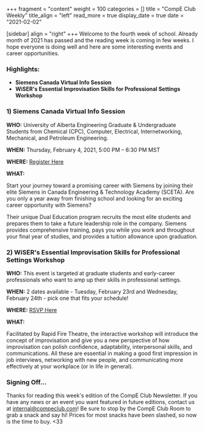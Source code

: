 +++
fragment = "content"
weight = 100
categories = []
title = "CompE Club Weekly"
title_align = "left"
read_more = true
display_date = true
date = "2021-02-02"

[sidebar]
align = "right"
+++
Welcome to the fourth week of school. Already month of 2021 has passed and the reading week is coming in few weeks. I hope everyone is doing well and here are some interesting events and career opportunities.
<br/>

### Highlights:

* **Siemens Canada Virtual Info Session**
* **WiSER's Essential Improvisation Skills for Professional Settings Workshop**
  <br/>

### 1)  Siemens Canada Virtual Info Session

**WHO:** University of Alberta Engineering Graduate & Undergraduate Students from Chemical (CPC), Computer, Electrical, Internetworking, Mechanical, and Petroleum Engineering.

**WHEN:**  Thursday, February 4, 2021, 5:00 PM – 6:30 PM MST

**WHERE:** [Register Here](https://www.eventbrite.ca/e/siemens-canada-sceta-information-session-registration-137846660071)

**WHAT:** 

Start your journey toward a promising career with Siemens by joining their elite Siemens in Canada Engineering & Technology Academy (SCETA). Are you only a year away from finishing school and looking for an exciting career opportunity with Siemens?

Their unique Dual Education program recruits the most elite students and prepares them to take a future leadership role in the company. Siemens provides comprehensive training, pays you while you work and throughout your final year of studies, and provides a tuition allowance upon graduation.
<br/>

### 2)  **WiSER's Essential Improvisation Skills for Professional Settings Workshop**

**WHO:** This event is targeted at graduate students and early-career professionals who want to amp up their skills in professional settings.


**WHEN:**  2 dates available - Tuesday, February 23rd and Wednesday, February 24th - pick one that fits your schedule!


**WHERE:** [RSVP Here](https://wiserimprov.eventbrite.ca/)


**WHAT:** 

Facilitated by Rapid Fire Theatre, the interactive workshop will introduce the concept of improvisation and give you a new perspective of how improvisation can polish confidence, adaptability, interpersonal skills, and communications. All these are essential in making a good first impression in job interviews, networking with new people, and communicating more effectively at your workplace (or in life in general). 
<br/>

### Signing Off...

Thanks for reading this week's edition of the CompE Club Newsletter.  If you have any news or an event you want featured in future editions, contact us at [internal@compeclub.com](mailto:internal@compeclub.com)!  Be sure to stop by the CompE Club Room to grab a snack and say hi! Prices for most snacks have been slashed, so now is the time to buy. <33